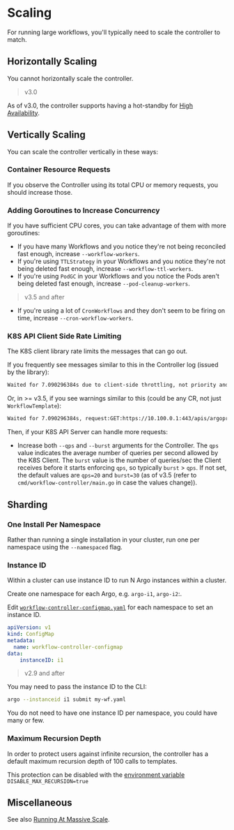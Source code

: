 # Scaling

For running large workflows, you'll typically need to scale the controller to match.

## Horizontally Scaling

You cannot horizontally scale the controller.

> v3.0

As of v3.0, the controller supports having a hot-standby for [High Availability](high-availability.md#workflow-controller).

## Vertically Scaling

You can scale the controller vertically in these ways:

### Container Resource Requests

If you observe the Controller using its total CPU or memory requests, you should increase those.

### Adding Goroutines to Increase Concurrency

If you have sufficient CPU cores, you can take advantage of them with more goroutines:

- If you have many Workflows and you notice they're not being reconciled fast enough, increase `--workflow-workers`.
- If you're using `TTLStrategy` in your Workflows and you notice they're not being deleted fast enough, increase `--workflow-ttl-workers`.
- If you're using `PodGC` in your Workflows and you notice the Pods aren't being deleted fast enough, increase `--pod-cleanup-workers`.

> v3.5 and after

- If you're using a lot of `CronWorkflows` and they don't seem to be firing on time, increase `--cron-workflow-workers`.

### K8S API Client Side Rate Limiting

The K8S client library rate limits the messages that can go out.

If you frequently see messages similar to this in the Controller log (issued by the library):

```txt
Waited for 7.090296384s due to client-side throttling, not priority and fairness, request: GET:https://10.100.0.1:443/apis/argoproj.io/v1alpha1/namespaces/argo/workflowtemplates/s2t
```

Or, in >= v3.5, if you see warnings similar to this (could be any CR, not just `WorkflowTemplate`):

```txt
Waited for 7.090296384s, request:GET:https://10.100.0.1:443/apis/argoproj.io/v1alpha1/namespaces/argo/workflowtemplates/s2t
```

Then, if your K8S API Server can handle more requests:

- Increase both `--qps` and `--burst` arguments for the Controller. The `qps` value indicates the average number of queries per second allowed by the K8S Client. The `burst` value is the number of queries/sec the Client receives before it starts enforcing `qps`, so typically `burst` > `qps`.  If not set, the default values are `qps=20` and `burst=30` (as of v3.5 (refer to `cmd/workflow-controller/main.go` in case the values change)).

## Sharding

### One Install Per Namespace

Rather than running a single installation in your cluster, run one per namespace using the `--namespaced` flag.

### Instance ID

Within a cluster can use instance ID to run N Argo instances within a cluster.

Create one namespace for each Argo, e.g. `argo-i1`, `argo-i2`:.

Edit [`workflow-controller-configmap.yaml`](workflow-controller-configmap.yaml) for each namespace to set an instance ID.

```yaml
apiVersion: v1
kind: ConfigMap
metadata:
  name: workflow-controller-configmap
data:
    instanceID: i1
```

> v2.9 and after

You may need to pass the instance ID to the CLI:

```bash
argo --instanceid i1 submit my-wf.yaml
```

You do not need to have one instance ID per namespace, you could have many or few.

### Maximum Recursion Depth

In order to protect users against infinite recursion, the controller has a default maximum recursion depth of 100 calls to templates.

This protection can be disabled with the [environment variable](environment-variables.md#controller) `DISABLE_MAX_RECURSION=true`

## Miscellaneous

See also [Running At Massive Scale](running-at-massive-scale.md).
